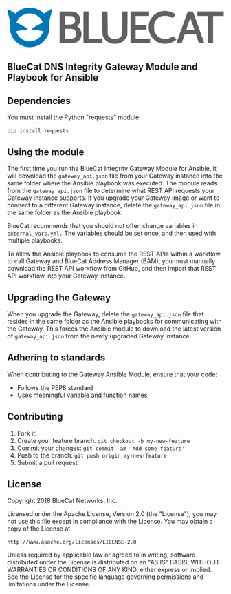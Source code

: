 ![alt text](logo.png "logo")

## BlueCat DNS Integrity Gateway Module and Playbook for Ansible

## Dependencies

You must install the Python "requests" module.

```
pip install requests
```

## Using the module

The first time you run the BlueCat Integrity Gateway Module for Ansible, it will download the `gateway_api.json` file from your Gateway instance into the same folder where the Ansible playbook was executed.
The module reads from the `gateway_api.json` file to determine what REST API requests your Gateway instance supports.
If you upgrade your Gateway image or want to connect to a different Gateway instance, delete the `gateway_api.json` file in the same folder as the Ansible playbook.

BlueCat recommends that you should not often change variables in `external_vars.yml.` The variables should be set once, and then used with multiple playbooks.

To allow the Ansible playbook to consume the REST APIs within a workflow to call Gateway and BlueCat Address Manager (BAM), you must manually download the REST API workflow from GitHub, and then import that REST API workflow into your Gateway instance. 

## Upgrading the Gateway

When you upgrade the Gateway, delete the `gateway_api.json` file that resides in the same folder as the Ansible playbooks for communicating with the Gateway.
This forces the Ansible module to download the latest version of `gateway_api.json` from the newly upgraded Gateway instance.

## Adhering to standards
When contributing to the Gateway Ansible Module, ensure that your code:
- Follows the PEP8 standard
- Uses meaningful variable and function names

## Contributing

1. Fork it!
2. Create your feature branch. `git checkout -b my-new-feature`
3. Commit your changes: `git commit -am 'Add some feature'`
4. Push to the branch: `git push origin my-new-feature`
5. Submit a pull request.

## License

Copyright 2018 BlueCat Networks, Inc.

Licensed under the Apache License, Version 2.0 (the "License");
you may not use this file except in compliance with the License.
You may obtain a copy of the License at

    http://www.apache.org/licenses/LICENSE-2.0

Unless required by applicable law or agreed to in writing, software
distributed under the License is distributed on an "AS IS" BASIS,
WITHOUT WARRANTIES OR CONDITIONS OF ANY KIND, either express or implied.
See the License for the specific language governing permissions and
limitations under the License.
